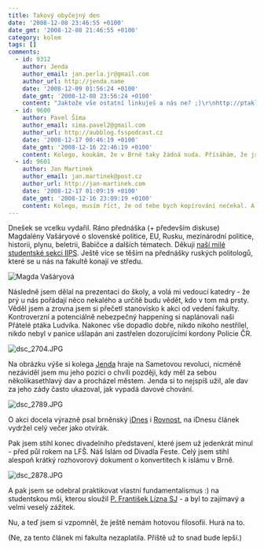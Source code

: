 ```yaml
---
title: Takový obyčejný den
date: '2008-12-08 23:46:55 +0100'
date_gmt: '2008-12-08 21:46:55 +0100'
category: kolem
tags: []
comments:
  - id: 9312
    author: Jenda
    author_email: jan.perla.jr@gmail.com
    author_url: http://jenda.name
    date: '2008-12-09 01:56:24 +0100'
    date_gmt: '2008-12-08 23:56:24 +0100'
    content: "Jaktože vše ostatní linkuješ a nás ne? ;)\r\nhttp://ptakludvik.zurnalisti.cz/happening\r\nKaždopádně moc díky za fotky. Jsou k vidění na http://galerie.zurnalisti.cz/picture.php?/168/category/4"
  - id: 9600
    author: Pavel Šíma
    author_email: sima.pavel2@gmail.com
    author_url: http://aubblog.fsspodcast.cz
    date: '2008-12-17 00:46:19 +0100'
    date_gmt: '2008-12-16 22:46:19 +0100'
    content: Kolego, koukám, že v Brně taky žádná nuda. Přísáhám, že jsem nápad od tebe neodkoukal. Stejně to máš lepší, protože já jsem si svým kompakťíkem dokumentovat netroufal.
  - id: 9601
    author: Jan Martinek
    author_email: jan.martinek@post.cz
    author_url: http://jan-martinek.com
    date: '2008-12-17 01:09:19 +0100'
    date_gmt: '2008-12-16 23:09:19 +0100'
    content: Kolego, musím říct, že od tebe bych kopírování nečekal. A co já musím vynahradit obrázky, zvládáš v textu :)
---
```

<p>Dnešek se vcelku vydařil. Ráno přednáška (+ především diskuse) Magdalény Vašáryové o slovenské politice, EU, Rusku, mezinárodní politice, historii, plynu, beletrii, Babičce a dalších tématech. Děkuji <a href="http://www.iips.cz/">naší milé studentské sekci IIPS</a>. Ještě více se těším na přednášky ruských politologů, které se u nás na fakultě konají ve středu.</p>
<p><img src='/assets/migrated/wp-uploads/2008/12/dsc_2649.JPG' alt='Magda Vašáryová' /></p>
<p>Následně jsem dělal na prezentaci do školy, a volá mi vedoucí katedry - že prý u nás pořádají něco nekalého a určitě budu vědět, kdo v tom má prsty. Věděl jsem a zrovna jsem si přečetl stanovisko k akci od vedení fakulty. Kontroverzní a potenciálně nebezpečný happening si naplánovali naši Přátelé ptáka Ludvíka. Nakonec vše dopadlo dobře, nikdo nikoho nestřílel, nikdo nebyl v panice ušlapán ani zastřelen dozorujícími kordony Policie ČR.</p>
<p><img src='/assets/migrated/wp-uploads/2008/12/dsc_2704.JPG' alt='dsc_2704.JPG' /></p>
<p>Na obrázku výše si kolega <a href="http://jenda.name/">Jenda</a> hraje na Sametovou revoluci, nicméně nezáviděl jsem mu jeho pozici o chvíli později, kdy měl za sebou několikasethlavý dav a procházel městem. Jenda si to nejspíš užil, ale dav za jeho zády často ukazoval, jak vypadá davové chování. </p>
<p><img src='/assets/migrated/wp-uploads/2008/12/dsc_2789.JPG' alt='dsc_2789.JPG' /></p>
<p>O akci docela výrazně psal brněnský <a href="http://zpravy.idnes.cz/studenti-brnenske-zurnalistiky-kvuli-kritice-nasili-vyrazili-do-ulic-1md-/brno.asp?c=A081208_192707_brno_dmk">iDnes</a> i <a href="http://brnensky.denik.cz/zpravy_region/obrazem-brnem-prosel-pruvod-odpurcu-zbrani20081208.html">Rovnost</a>, na iDnesu článek vydržel celý večer jako otvírák.</p>
<p>Pak jsem stihl konec divadelního představení, které jsem už jedenkrát minul - před půl rokem na LFŠ. Náš Islám od Divadla Feste. Celý jsem stihl alespoň krátký rozhovorový dokument o konvertitech k islámu v Brně.</p>
<p><img src='/assets/migrated/wp-uploads/2008/12/dsc_2878.JPG' alt='dsc_2878.JPG' /></p>
<p>A pak jsem se odebral praktikovat vlastní fundamentalismus :) na studentskou mši, kterou sloužil <a href="http://www.jesuit.cz/clanek.php?id=307">P. František Lízna SJ</a> - a byl to zajímavý a velmi veselý zážitek.</p>
<p>Nu, a teď jsem si vzpomněl, že ještě nemám hotovou filosofii. Hurá na to.</p>
<p>(Ne, za tento článek mi fakulta nezaplatila. Příště už to snad bude lepší.)</p>
